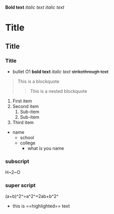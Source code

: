 **Bold text**
*italic text* 
_italic text_
# Title
## Title
### Title
- bullet O1
**bold text**
*italic text*
~~strikethrough text~~
> This is a blockquote 
>> This is a nested blockquote
1. First item
2. Second item  
    1. Sub-item
    2. Sub-item
3. Third item
- name
    - school
    - college
        - what is you name
### subscript  
H~2~O  
### super script
(a+b)^2^=a^2^+2ab+b^2^  

- this is ==highlighted== text
